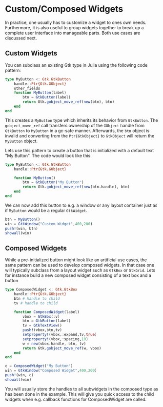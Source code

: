 # Custom/Composed Widgets

In practice, one usually has to customize a widget to ones own needs.
Furthermore, it is also useful to group widgets together to break up
a complete user interface into manageable parts. Both use cases are discussed next.

## Custom Widgets

You can subclass an existing Gtk type in Julia using the following code pattern:

```julia
type MyButton <: Gtk.GtkButton
    handle::Ptr{Gtk.GObject}
    other_fields
    function MyButton(label)
        btn = GtkButton(label)
        return Gtk.gobject_move_ref(new(btn), btn)
    end
end
```

This creates a `MyButton` type which inherits its behavior from `GtkButton`. The `gobject_move_ref` call transfers ownership of the `GObject` handle from `GtkButton` to `MyButton` in a gc-safe manner. Afterwards, the `btn` object is invalid and converting from the `Ptr{GtkObject}` to `GtkObject` will return the `MyButton` object.

Lets use this pattern to create a button that is initialized with a default text "My Button".
The code would look like this.

```julia
type MyButton <: Gtk.GtkButton
    handle::Ptr{Gtk.GObject}

    function MyButton()
        btn = GtkButton("My Button")
        return Gtk.gobject_move_ref(new(btn.handle), btn)
    end
end
```

We can now add this button to e.g. a window or any layout container just as if `MyButton` would be a regular `GtkWidget`.

```julia
btn = MyButton()
win = GtkWindow("Custom Widget",400,200)
push!(win, btn)
showall(win)
```

## Composed Widgets

While a pre-initialized button might look like an artificial use cases, the same pattern can be used to develop composed widgets. In that case one will typically subclass from a layout widget such as `GtkBox` or `GtkGrid`. Lets for instance build a new composed widget consisting of a text box and a button

```julia
type ComposedWidget <: Gtk.GtkBox
    handle::Ptr{Gtk.GObject}
    btn # handle to child
    tv # handle to child

    function ComposedWidget(label)
        vbox = GtkBox(:v)
        btn = GtkButton(label)
        tv = GtkTextView()
        push!(vbox,btn,tv)
        setproperty!(vbox,:expand,tv,true)
        setproperty!(vbox,:spacing,10)
        w = new(vbox.handle, btn, tv)
        return Gtk.gobject_move_ref(w, vbox)
    end
end

c = ComposedWidget("My Button")
win = GtkWindow("Composed Widget",400,200)
push!(win, c)
showall(win)

```
You will usually store the handles to all subwidgets in the composed type as has been done in the example. This will give you quick access to the child widgets when e.g. callback functions for ComposedWidget are called.
